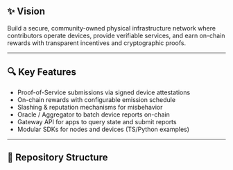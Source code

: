 ## ✨ Vision
Build a secure, community-owned physical infrastructure network where contributors operate devices, provide verifiable services, and earn on-chain rewards with transparent incentives and cryptographic proofs.

---

## 🔍 Key Features
- Proof-of-Service submissions via signed device attestations  
- On-chain rewards with configurable emission schedule  
- Slashing & reputation mechanisms for misbehavior  
- Oracle / Aggregator to batch device reports on-chain  
- Gateway API for apps to query state and submit reports  
- Modular SDKs for nodes and devices (TS/Python examples)  

---

## 📁 Repository Structure
